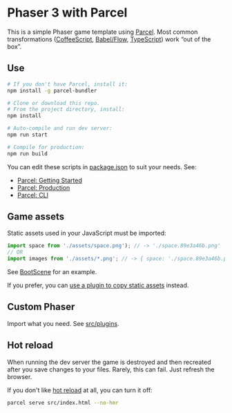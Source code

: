 Phaser 3 with Parcel
====================

This is a simple Phaser game template using [Parcel](https://parceljs.org). Most common transformations ([CoffeeScript](https://parceljs.org/coffeeScript.html), [Babel/Flow](https://parceljs.org/javascript.html), [TypeScript](https://parceljs.org/typeScript.html)) work “out of the box”.

Use
---

```sh
# If you don't have Parcel, install it:
npm install -g parcel-bundler

# Clone or download this repo.
# From the project directory, install:
npm install

# Auto-compile and run dev server:
npm run start

# Compile for production:
npm run build
```

You can edit these scripts in [package.json](./package.json) to suit your needs. See:

- [Parcel: Getting Started](https://parceljs.org/getting_started.html)
- [Parcel: Production](https://parceljs.org/production.html)
- [Parcel: CLI](https://parceljs.org/cli.html)

Game assets
-----------

Static assets used in your JavaScript must be imported:

```javascript
import space from './assets/space.png'); // -> './space.89e3a46b.png'
// OR
import images from './assets/*.png'; // -> { space: './space.89e3a46b.png', … }
```

See [BootScene](./src/BootScene.js) for an example.

If you prefer, you can [use a plugin to copy static assets](https://www.npmjs.com/search?q=parcel%20plugin%20copy) instead.

Custom Phaser
-------------

Import what you need. See [src/plugins](./src/plugins.js).

Hot reload
----------

When running the dev server the game is destroyed and then recreated after you save changes to your files. Rarely, this can fail. Just refresh the browser.

If you don't like [hot reload](https://parceljs.org/hmr.html) at all, you can turn it off:

```sh
parcel serve src/index.html --no-hmr
```

